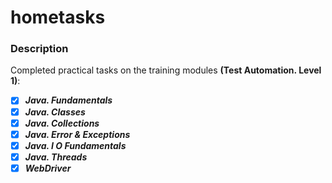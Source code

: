 # hometasks
### Description
Completed practical tasks on the training modules **(Test Automation. Level 1)**:
- [X] ***Java. Fundamentals***
- [X] ***Java. Classes***
- [X] ***Java. Collections***
- [X] ***Java. Error & Exceptions***
- [X] ***Java. I O Fundamentals***
- [X] ***Java. Threads***
- [X] ***WebDriver***
